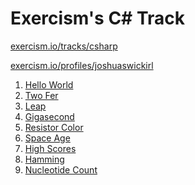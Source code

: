 Exercism's C# Track
===================

[exercism.io/tracks/csharp](https://exercism.io/tracks/csharp)

[exercism.io/profiles/joshuaswickirl](https://exercism.io/profiles/joshuaswickirl)

1. [Hello World](/hello-world)
2. [Two Fer](/two-fer)
3. [Leap](/leap)
4. [Gigasecond](/gigasecond)
5. [Resistor Color](/resistor-color)
6. [Space Age](/space-age)
7. [High Scores](/high-scores)
8. [Hamming](/hamming)
9. [Nucleotide Count](/nucleotide-count)
